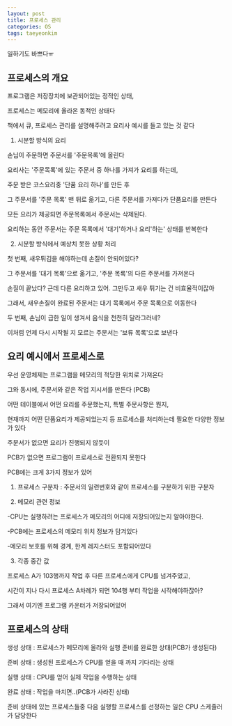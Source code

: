 ```yaml
---
layout: post
title: 프로세스 관리
categories: OS
tags: taeyeonkim
---
```


일하기도 바쁘다ㅠ

## 프로세스의 개요

프로그램은 저장장치에 보관되어있는 정적인 상태,

프로세스는 메모리에 올라온 동적인 상태다

책에서 큐, 프로세스 관리를 설명해주려고 요리사 예시를 들고 있는 것 같다

1. 시분할 방식의 요리

손님이 주문하면 주문서를 '주문목록'에 올린다

요리사는 '주문목록'에 있는 주문서 중 하나를 가져가 요리를 하는데,

주문 받은 코스요리중 '단품 요리 하나'를 만든 후 

그 주문서를 '주문 목록' 맨 뒤로 옮기고, 다른 주문서를 가져다가 단품요리를 만든다

모든 요리가 제공되면 주문목록에서 주문서는 삭제된다.

요리하는 동안 주문서는 주문 목록에서 '대기'하거나 요리'하는' 상태를 반복한다

2. 시분할 방식에서 예상치 못한 상황 처리

첫 번째, 새우튀김을 해야하는데 손질이 안되어있다?

그 주문서를 '대기 목록'으로 옮기고, '주문 목록'의 다른 주문서를 가져온다

손질이 끝났다? 근데 다른 요리하고 있어. 그만두고 새우 튀기는 건 비효율적이잖아

그래서, 새우손질이 완료된 주문서는 대기 목록에서 주문 목록으로 이동한다

두 번째, 손님이 급한 일이 생겨서 음식을 천천히 달라그러네?

이처럼 언제 다시 시작될 지 모르는 주문서는 '보류 목록'으로 보낸다

## 요리 예시에서 프로세스로

우선 운영체제는 프로그램을 메모리의 적당한 위치로 가져온다

그와 동시에, 주문서와 같은 작업 지시서를 만든다 (PCB)

어떤 테이블에서 어떤 요리를 주문했는지, 특별 주문사항은 뭔지, 

현재까지 어떤 단품요리가 제공되었는지 등 프로세스를 처리하는데 필요한 다양한 정보가 있다

주문서가 없으면 요리가 진행되지 않듯이

PCB가 없으면 프로그램이 프로세스로 전환되지 못한다

PCB에는 크게 3가지 정보가 있어

1. 프로세스 구분자 : 주문서의 일련번호와 같이 프로세스를 구분하기 위한 구분자

2. 메모리 관련 정보

-CPU는 실행하려는 프로세스가 메모리의 어디에 저장되어있는지 알아야한다.

-PCB에는 프로세스의 메모리 위치 정보가 담겨있다

-메모리 보호를 위해 경계, 한계 레지스터도 포함되어있다

3. 각종 중간 값

프로세스 A가 103행까지 작업 후 다른 프로세스에게 CPU를 넘겨주었고,

시간이 지나 다시 프로세스 A차례가 되면 104행 부터 작업을 시작해야하잖아?

그래서 여기엔 프로그램 카운터가 저장되어있어

## 프로세스의 상태

생성 상태 : 프로세스가 메모리에 올라와 실행 준비를 완료한 상태(PCB가 생성된다)

준비 상태 : 생성된 프로세스가 CPU를 얻을 때 까지 기다리는 상태

실행 상태 : CPU를 얻어 실제 작업을 수행하는 상태

완료 상태 : 작업을 마치면..(PCB가 사라진 상태)

준비 상태에 있는 프로세스들중 다음 실행할 프로세스를 선정하는 일은 CPU 스케줄러가 담당한다



